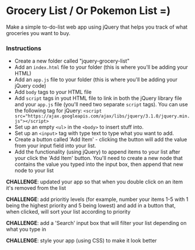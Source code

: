 # Grocery List / Or Pokemon List =)
Make a simple to-do-list web app using jQuery that helps you track of what groceries you want to buy.


### Instructions
- Create a new folder called "jquery-grocery-list"
- Add an `index.html` file to your folder (this is where you'll be adding your HTML)
- Add an `app.js` file to your folder (this is where you'll be adding your jQuery code)
- Add `body` tags to your HTML file
- Add `script` tags in yout HTML file to link in both the jQuery library file and your `app.js` file (you'll need two separate `script` tags). You can use the following tag for jQuery: `<script src="https://ajax.googleapis.com/ajax/libs/jquery/3.1.0/jquery.min.js"></script>`
- Set up an empty `<ul>` in the `<body>` to insert stuff into. 
- Set up an `<input>` tag with type text to type what you want to add. 
- Create a button called 'Add Item' - clicking the button will add the value from your input field into your list. 
- Add the functionality (using jQuery) to append items to your list after your click the 'Add Item' button. You'll need to create a new node that contains the value you typed into the input box, then append that new node to your list


**CHALLENGE**: updated your app so that when you double click on an item it's removed from the list

**CHALLENGE**: add prioritiy levels (for example, number your items 1-5 with 1 being the highest priority and 5 being lowest) and add in a button that, when clicked, will sort your list according to priority

**CHALLENGE**: add a 'Search' input box that will filter your list depending on what you type in

**CHALLENGE**: style your app (using CSS) to make it look better
